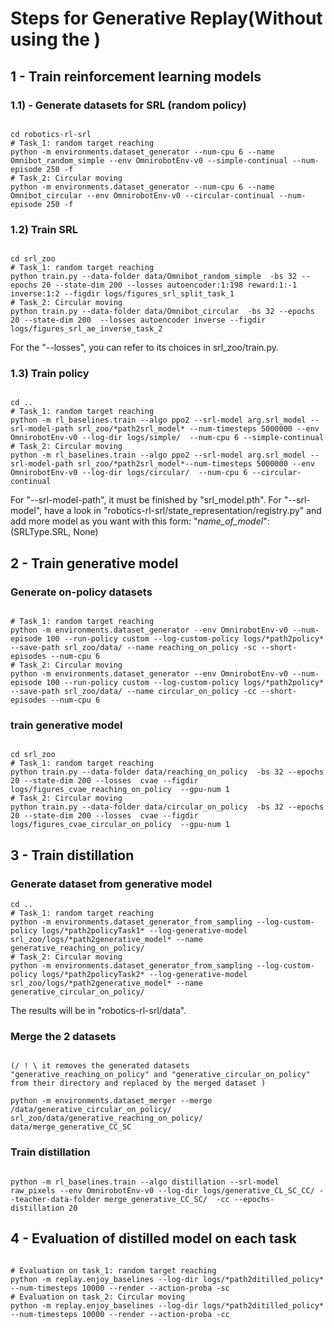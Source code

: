#  Steps for Generative Replay(Without using the )


## 1 - Train reinforcement learning models 

### 1.1) - Generate datasets for SRL (random policy)

```

cd robotics-rl-srl
# Task_1: random target reaching 
python -m environments.dataset_generator --num-cpu 6 --name Omnibot_random_simple --env OmnirobotEnv-v0 --simple-continual --num-episode 250 -f
# Task_2: Circular moving
python -m environments.dataset_generator --num-cpu 6 --name Omnibot_circular --env OmnirobotEnv-v0 --circular-continual --num-episode 250 -f

```
### 1.2) Train SRL

```

cd srl_zoo
# Task_1: random target reaching 
python train.py --data-folder data/Omnibot_random_simple  -bs 32 --epochs 20 --state-dim 200 --losses autoencoder:1:198 reward:1:-1 inverse:1:2 --figdir logs/figures_srl_split_task_1
# Task_2: Circular moving
python train.py --data-folder data/Omnibot_circular  -bs 32 --epochs 20 --state-dim 200  --losses autoencoder inverse --figdir logs/figures_srl_ae_inverse_task_2 

```
For the  "--losses", you can refer to its choices in srl_zoo/train.py.

### 1.3) Train policy

```

cd ..
# Task_1: random target reaching  
python -m rl_baselines.train --algo ppo2 --srl-model arg.srl_model --srl-model-path srl_zoo/*path2srl_model* --num-timesteps 5000000 --env OmnirobotEnv-v0 --log-dir logs/simple/  --num-cpu 6 --simple-continual 
# Task_2: Circular moving
python -m rl_baselines.train --algo ppo2 --srl-model arg.srl_model --srl-model-path srl_zoo/*path2srl_model*--num-timesteps 5000000 --env OmnirobotEnv-v0 --log-dir logs/circular/  --num-cpu 6 --circular-continual

```
For "--srl-model-path", it must be finished by "srl_model.pth".
For "--srl-model", have a look in "robotics-rl-srl/state_representation/registry.py" and add more model as you want with this form: "*name_of_model*": (SRLType.SRL, None)
## 2 - Train generative model

### Generate on-policy datasets
```

# Task_1: random target reaching 
python -m environments.dataset_generator --env OmnirobotEnv-v0 --num-episode 100 --run-policy custom --log-custom-policy logs/*path2policy* --save-path srl_zoo/data/ --name reaching_on_policy -sc --short-episodes --num-cpu 6
# Task_2: Circular moving
python -m environments.dataset_generator --env OmnirobotEnv-v0 --num-episode 100 --run-policy custom --log-custom-policy logs/*path2policy* --save-path srl_zoo/data/ --name circular_on_policy -cc --short-episodes --num-cpu 6

```
### train generative model

```

cd srl_zoo
# Task_1: random target reaching
python train.py --data-folder data/reaching_on_policy  -bs 32 --epochs 20 --state-dim 200 --losses  cvae --figdir logs/figures_cvae_reaching_on_policy  --gpu-num 1
# Task_2: Circular moving
python train.py --data-folder data/circular_on_policy  -bs 32 --epochs 20 --state-dim 200 --losses  cvae --figdir logs/figures_cvae_circular_on_policy  --gpu-num 1 

```
## 3 - Train distillation 
### Generate dataset from generative model

```
cd ..
# Task_1: random target reaching
python -m environments.dataset_generator_from_sampling --log-custom-policy logs/*path2policyTask1* --log-generative-model srl_zoo/logs/*path2generative_model* --name generative_reaching_on_policy/ 
# Task_2: Circular moving
python -m environments.dataset_generator_from_sampling --log-custom-policy logs/*path2policyTask2* --log-generative-model srl_zoo/logs/*path2generative_model* --name generative_circular_on_policy/ 

```
The results will be in "robotics-rl-srl/data".
### Merge the 2 datasets 

```

(/ ! \ it removes the generated datasets "generative_reaching_on_policy" and "generative_circular_on_policy" from their directory and replaced by the merged dataset )

python -m environments.dataset_merger --merge /data/generative_circular_on_policy/ srl_zoo/data/generative_reaching_on_policy/ data/merge_generative_CC_SC

```
### Train distillation 

```

python -m rl_baselines.train --algo distillation --srl-model raw_pixels --env OmnirobotEnv-v0 --log-dir logs/generative_CL_SC_CC/ --teacher-data-folder merge_generative_CC_SC/  -cc --epochs-distillation 20

```
## 4 - Evaluation of distilled model on each task


```

# Evaluation on task_1: random target reaching
python -m replay.enjoy_baselines --log-dir logs/*path2ditilled_policy* --num-timesteps 10000 --render --action-proba -sc
# Evaluation on task_2: Circular moving
python -m replay.enjoy_baselines --log-dir logs/*path2ditilled_policy* --num-timesteps 10000 --render --action-proba -cc

```


